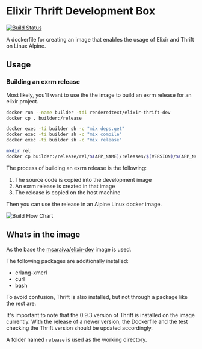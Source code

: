 # Elixir Thrift Development Box

[![Build Status](https://semaphoreci.com/api/v1/renderedtext/elixir-thrift-dev/branches/master/badge.svg)](https://semaphoreci.com/renderedtext/elixir-thrift-dev)

A dockerfile for creating an image that enables the usage of Elixir and Thrift
on Linux Alpine.

## Usage

### Building an exrm release

Most likely, you'll want to use the the image to build an exrm release 
for an elixir project.

``` bash
docker run --name builder -tdi renderedtext/elixir-thrift-dev
docker cp . builder:/release

docker exec -ti builder sh -c "mix deps.get"
docker exec -ti builder sh -c "mix compile"
docker exec -ti builder sh -c "mix release"

mkdir rel
docker cp builder:/release/rel/$(APP_NAME)/releases/$(VERSION)/$(APP_NAME).tar.gz rel/$(APP_NAME).tar.gz
```

The process of building an exrm release is the following:

1. The source code is copied into the development image
2. An exrm release is created in that image
3. The release is copied on the host machine

Then you can use the release in an Alpine Linux docker image.

![Build Flow Chart](images/build.png)

## Whats in the image

As the base the
[msaraiva/elixir-dev](https://github.com/msaraiva/docker-alpine/tree/master/dockerfiles/elixir-dev/1.3.1 "msaraiva/elixir-dev")
image is used.

The following packages are additionally installed:
* erlang-xmerl
* curl
* bash

To avoid confusion, Thrift is also installed, but not through a package like
the rest are.

It's important to note that the 0.9.3 version of Thrift is installed on the
image currently. With the release of a newer version, the Dockerfile and the
test checking the Thrift version should be updated accordingly.

A folder named `release` is used as the working directory.
